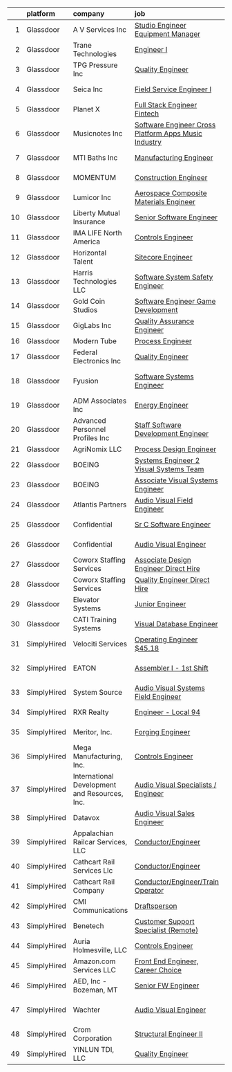 

|    | platform    | company                                       | job                                                                                                                                                                                                                                                                                                                                                                                                                                                                                                                                                                                                                                                                                                                                                                                                                                                                                                                                                                                                                                                                                                                                                                                                                                                                                                                                                                                                                                                              | update_time   | location                    |
|---:|:------------|:----------------------------------------------|:-----------------------------------------------------------------------------------------------------------------------------------------------------------------------------------------------------------------------------------------------------------------------------------------------------------------------------------------------------------------------------------------------------------------------------------------------------------------------------------------------------------------------------------------------------------------------------------------------------------------------------------------------------------------------------------------------------------------------------------------------------------------------------------------------------------------------------------------------------------------------------------------------------------------------------------------------------------------------------------------------------------------------------------------------------------------------------------------------------------------------------------------------------------------------------------------------------------------------------------------------------------------------------------------------------------------------------------------------------------------------------------------------------------------------------------------------------------------|:--------------|:----------------------------|
|  1 | Glassdoor   | A V Services Inc                              | [Studio Engineer Equipment Manager](https://www.glassdoor.com/partner/jobListing.htm?pos=112&ao=1110586&s=58&guid=00000182ba0a4cbf8cf2625ed114127e&src=GD_JOB_AD&t=SR&vt=w&ea=1&cs=1_9ad39df9&cb=1660978613911&jobListingId=1008064911930&cpc=2150CD7E66658E49&jrtk=3-0-1gat0kj7fk63n801-1gat0kj82ghrk800-fbe5a54e487c8eac--6NYlbfkN0D_KRozbKJx95I3LRYgbj09bqBDFeyQG4s8tCOB31p2DIxbIMiDrwfnv9ObUuzP3h0j_SP3zjDmZwHMaF8pPvxxdWncOVnGyE2dmFubkm9ZccFIOZDNkerGQbq6W2Wr6VyjRvKCpXhozGtzUiz1mCOzlmWz29PH5gN32alYUBZFeSVyXYDHLxvWx7kLPo7U3yVH9NsvaFLXvtCNN2O3jvyW01HnBxscDbtrxe-HR8B6HqF61VBIr1tNyBXDP_TVo02EkwrhSOe0-A4vKGKxkE87d45KpvylKwIxxyYwCjHZd7BowRhVgq100v3gfOZVB8vQ7u9Ch8wDjSgmnGAqf2exz1cau87y3HRcb_tQANsMSwxz56VlqVHzYb0ZWSAf4-JMaOM_k6AIlApIfF4JMTUYRVLg6LyMSpghnk0BO05VWKbU6w7bluiad2fxHxjFKX0y3qfiTMHeIqay6wGGWMxKSICZcrYdkGz510wD-vuvYStmPxRbk1qBUUmQ81sVdavvod29Ykd_6xopYFBzaU0s)                                                                                                                                                                                                                                                                                                                                                                                                                                                                                                                                                                     | 9d            | New York, NY                |
|  2 | Glassdoor   | Trane Technologies                            | [Engineer I](https://www.glassdoor.com/partner/jobListing.htm?pos=126&ao=1110586&s=58&guid=00000182ba0a4cbf8cf2625ed114127e&src=GD_JOB_AD&t=SR&vt=w&cs=1_b52e14cf&cb=1660978613913&jobListingId=1008062568887&cpc=E04C949A9101C6A2&jrtk=3-0-1gat0kj7fk63n801-1gat0kj82ghrk800-739d875221eff069--6NYlbfkN0Da44vtOp6gikr8DZH0EXuV_TqGL9GOBsYLC_HWBST2HHQE6ZuzaTGDEXu8_Ke6egdJliGdhcJLLzkgNgd-qmG6hzmbYvJuD4-5I49P5x1etimFhcByADApTU08DR9OPzK6-bl-44vytNy93UwZY1FrTCBqJrMLVE_Kuw9tOcx3RzIhfayU31tkWov6pDW_LHZgxXwdLyhfwh2YXVnKJ2jPlzUg2Cb_n6g5eoDSk624ITwFn95Gi31xVAV8F1ed3QYBtIS0u3Xc5AtmKpgJTRXLZ9nLkiUGJXQOUIMJonIGE-XQWgoE7sVC5l8nWU83Zw7G6kF_CYU6F2HOf6zd_fCHlO0nIe9wFK5Jf5LlGRd1QdcfewiFjiVkuwJRQT7KoV6BNA4bYcJx9kXvrU5VnafnoyFLDHY-QE1n3Tr4JvCHgI0GJ71-UPqDZA4GnGKe0HoekEsPHV3U6OyGIGhOMWGl5wA_L7wKuFPsKxGnJAA4O0z15--ZK9lXcW6ac6X13NVoiODV1FBOofa_kgBP1iFUOkWW-b0swv8MmQD78jXMqYLKOqTDtvzs_yL1rgSKSppszVCoTInbS5Lvtq-XEBy2xh3PoTx6pEiXZxsFQoPZcZkRGWfVJpSeNQMevQ_JiuSdk75wrhBPqD4mZy2my8ZvPxvFjizHrvlU6qcl6WRyqopZVqu4RuUxSGtA2o6bcNlhdq4PVuR-Iutg84XuCTGuBqzhcZ1dTQyX6NHNXlyN9WEt5BmrO2oskdMxJShO2FFRMx1xT3thOs_jfwrDPvuxSgbEBxImbhFD0cT2P0UyutzBrLO1cFNOFcbcIO22hxz06MhTkTuYA89wtsYUhP7Aq9lbCgFIc3WfmiWQFPyXqZogt3y8Zsb4q7lD58_PDqoROWfT0akqK2xLChGBxJI8x2pWTjnWjS4XVl70fTBgbFUA1aTpf82sLWnozKp8WoSs0sJGEtQYTzKvJktBG9PITfvsVTwZiIWWrYsLviLSKT8gpiInqF4LTiIGcCPIUjPegeLx1imPzo6ncU7gqkM0BgvlFVYNy2IfoxVmcIV5DI2r9iigagKi20o_T3nn3s3ohhQ93otyKDdjGOhvzFr8) | 10d           | Lexington, KY               |
|  3 | Glassdoor   | TPG Pressure Inc                              | [Quality Engineer](https://www.glassdoor.com/partner/jobListing.htm?pos=130&ao=1110586&s=58&guid=00000182ba0a4cbf8cf2625ed114127e&src=GD_JOB_AD&t=SR&vt=w&cs=1_a874da86&cb=1660978613913&jobListingId=1008072507858&cpc=D7FE8E303655E3F3&jrtk=3-0-1gat0kj7fk63n801-1gat0kj82ghrk800-8e08c27c2d058896--6NYlbfkN0AMxWXwlieGItZRIW2zbFeBbnVidas7pE2DpHsABYp7msUid8vxVN_A8QeLJt2YMoJ4IzowsG5RUnc4JBiYk_EzyWibBYa6-PE6mKgL_lqx7JWVRvscMmV8yR8F9UPHeKg0q_VCc3XcvLCTBlDngnhT2Hbkx40n85P0wS0TPHIujiHAUkkjCa89FMhXMqsvntNVj9oEjcm_th-KETIQ-iZR4NSzJBxv6etHGiko_1TKLCsIu8wRf6VlLFnpo8xm4sW7KiYL--0N3sLpRzFWHml5ju2-FeOhUp1TT0JAGx26WuT0B0M6Xu5_nDw_c-gdRYeb01KVkd7A3jWHieU6__LL8gGEd-yjIZevmPYMhl-ZRIuR2bAy9dIbguIxuzbXmAQP25XBBVTG4eg4VqEN5ovu6IElBcWSDTyCNpnok1guiUSP0hTKed3fNvf2RAH-vVNmmwjBJC84wNE98Azvhnz4pVSR6LAPhPclKjq-85gHl4jW9f3Oe-PpNNEojM7faN_tUyG05gPyxQ%3D%3D)                                                                                                                                                                                                                                                                                                                                                                                                                                                                                                                                                                                               | 4d            | Sale Creek, TN              |
|  4 | Glassdoor   | Seica  Inc                                    | [Field Service Engineer I](https://www.glassdoor.com/partner/jobListing.htm?pos=128&ao=1110586&s=58&guid=00000182ba0a4cbf8cf2625ed114127e&src=GD_JOB_AD&t=SR&vt=w&ea=1&cs=1_7280153f&cb=1660978613913&jobListingId=1008069841249&cpc=C17E88BEEFAF6676&jrtk=3-0-1gat0kj7fk63n801-1gat0kj82ghrk800-7eba88109b5e2727--6NYlbfkN0AZYkHFXKbov5QQljH7yM-WHuk5ZeAFk0XGIUsn6Aah7cFPFlPyiwdqRit7kB0SDcQ80mcpKNqdxfk-3rB0a1uEXR1AifShQFxHTN0XFlDxp8G2y6Nd9Poy3I4UPkiDanW0OEmJ9uerGUIPNb9xmCbMBVQXx6sCxcTAnhNKtPuroGK436HOqI2skZXzLJ99XsabQgCWH2n1J2RDIf_YE3OuWxP7F6z_-2g7VNIL4dbK3LGx9dfCxejE0IvBIWVe5692kX32t9jAQ85wvOh1zOB-WU2lJo4oPzGsb-Z37RBvgnxWg8KqAu-bq7d9Ff6fiE_h5JBRk0dMQhlsQcVi-oHg_kfHcL5oTUCASp_sR-_xyis-qGb_lgsA403EfoZly05Myz0-vSJSsfrpvpfsVlI8gR-y5aD-5re_HCmua-AOk4Cya4Anl-XO_lq9cB1qafxaB-way361m-inQqL6lhRnfzy4nKUBRe9MCVU3LRMyyaQVsw4VSom6VU3_0YeulJPh0iOlg7WwRA%3D%3D)                                                                                                                                                                                                                                                                                                                                                                                                                                                                                                                                                                                  | 6d            | Haverhill, MA               |
|  5 | Glassdoor   | Planet X                                      | [Full Stack Engineer   Fintech](https://www.glassdoor.com/partner/jobListing.htm?pos=116&ao=1110586&s=58&guid=00000182ba0a4cbf8cf2625ed114127e&src=GD_JOB_AD&t=SR&vt=w&ea=1&cs=1_a81456f7&cb=1660978613912&jobListingId=1008076531393&cpc=34670CD602BE5E55&jrtk=3-0-1gat0kj7fk63n801-1gat0kj82ghrk800-75bd30d4d61202e2--6NYlbfkN0APToHrk7ILONyRglvlT3LJMO76dZGJsKlG8WQjsY8Cq4y0vpoc5mYwSQNM5pPyq1JNOk4OeYqMOEeIPi_L6P496JP0vimkIhx8j85YSkzvthRYKgBnZDMQTghLPm3Y-FjQ8F9oUVjjavGYI4yQaDW3PZkGWzbCkREwUC2kwKRimEn1yN59VykFp6SdphsCBjcURFcj9I8x5I91OEvCWoS9X7fnx-tPoKTnzHE2JE6_6yOZ4Sf-QDtIWrCjtWQqdncEA4b885U4DsEuhj8xCQtRmACBiSuJBWQU7HHrciqEAAAPn3rIt_HaUVTywGmap3_JY9ZyYlNlf6D0yOmC8NiIGFMOoADX3B3Rf3FENpyvQJIWy-cLQ9uBK8QBATO44qWHabUZn8T-O83MSb6KNhFC_UB2ZdzwHfJDJAw4ezhxcTQ8eEKdxivv9HELNuTyZ3yIdJs9XJADmiHGlEvLYgrm_FCPvhZeNdPz26ZvQ9SEKME2mwNSqk8RvwOvYf2XZ5xcxwq7TnJWFw%3D%3D)                                                                                                                                                                                                                                                                                                                                                                                                                                                                                                                                                                             | 2d            | Remote                      |
|  6 | Glassdoor   | Musicnotes  Inc                               | [Software Engineer   Cross Platform Apps   Music Industry](https://www.glassdoor.com/partner/jobListing.htm?pos=117&ao=1110586&s=58&guid=00000182ba0a4cbf8cf2625ed114127e&src=GD_JOB_AD&t=SR&vt=w&ea=1&cs=1_3dd612da&cb=1660978613912&jobListingId=1008067368242&cpc=A1E2D04CAB10975F&jrtk=3-0-1gat0kj7fk63n801-1gat0kj82ghrk800-e171e5a85bb6462c--6NYlbfkN0AzOvrGu_UugWgn3GqKRF9Dlu_Ew02IZ-2nOt7BxrJX_T9UyePuI4_eSA9dYE24Ro-DFYisjcrrJvnhkC_jcplk_fuPq1eQhYKVGE5Yr45F8QB9Fb0xbh6VTVKyPOCp_L9i2wi79_pybUfwGBDH2ZiKUA5hML8qZIM2-j4Va3zVneCVXGMXCBsvE2VvOh0Jj7B-vEvGcBHxV7eaPpjflLwxYCdVcd9A4FWdtux8uiIW1KKiFOebQdmmzvErReEu62AaX6HFQuG29j8JfqQfg2v2C1uXp_vZJ07JKzG82cLdiB5X9tZ1EQn8xxvR463PTpNTn6UW6tRG83Cs209nL0aFgCD-i0WXKTN8Iq2qgxJaWFdraac7MgQxpGL1s3ix334D6r5h7vwhGhqEKaTg4Mzy9dD1bUBywFE7eTilZbozB0XtbXtVMjX8d_OzNl6-tCNkZIv-_i7Q-0Mhf2Wg_Ecu15x8flMFuylcosaruVamSsQiBki812kf5X04F_Zj8b6_VE6O3Ac_kfdP9TFQZ5gI5vMYrt2JczZjHgkFCjaEYA%3D%3D)                                                                                                                                                                                                                                                                                                                                                                                                                                                                                                                  | 8d            | Remote                      |
|  7 | Glassdoor   | MTI Baths  Inc                                | [Manufacturing Engineer](https://www.glassdoor.com/partner/jobListing.htm?pos=111&ao=1110586&s=58&guid=00000182ba0a4cbf8cf2625ed114127e&src=GD_JOB_AD&t=SR&vt=w&ea=1&cs=1_3733b35a&cb=1660978613911&jobListingId=1008081686290&cpc=BC9CB04B69E72EC2&jrtk=3-0-1gat0kj7fk63n801-1gat0kj82ghrk800-aff31c98cc775964--6NYlbfkN0CdcVd3SDA1nO7RkKTAACmPV4xEt72Vls8LI2dqcgyOeBPmb89Z8aZJO9H4296rYMMMZ2gbv8mBhQCm7RcpK5KZKeeA-jHiwIWYTVPA-itXgsExLCQYadqCitQ-dJQif_QtlDLQ7291EzgdFbBjTmo8TrKWIWQpS_TA89eaeqhjdJWw5pLYZS4AtDTxLI-DMas0JrUUhMg4ojE5JN_scN4gur-kQzfIPmJe55sjb3xbK8buaxbpds4jutrTovQ35JpEgujGx7sLC3w3QuFhuxy3-pfcy3QPVWsZZ8bYIJXsTWfH6iX50xECCaHMSIsFzt0t2dQxVJH8IX4Ljw44GeqE0HqbBN3Bmjkta729E-opcIhkKbLEcjwSr-pnMC471WQ5Eue2B7DOGf28qa4Rtj0G6H1VB5xZzg7UkKGmOGdxrE1top4WBdy8lVnGIiZwFXXNLyc9TnbbEkfOgCL-Zvd7VFzJBsFSprjTGLJ7DBsBa7NsKnYPn4BsSLz80pctNlbbRhSMkUTxsQ%3D%3D)                                                                                                                                                                                                                                                                                                                                                                                                                                                                                                                                                                                    | 24h           | Sugar Hill, GA              |
|  8 | Glassdoor   | MOMENTUM                                      | [Construction Engineer](https://www.glassdoor.com/partner/jobListing.htm?pos=114&ao=1110586&s=58&guid=00000182ba0a4cbf8cf2625ed114127e&src=GD_JOB_AD&t=SR&vt=w&ea=1&cs=1_21081da9&cb=1660978613911&jobListingId=1008078631672&cpc=A202EC670F9D0667&jrtk=3-0-1gat0kj7fk63n801-1gat0kj82ghrk800-f1c56f528bdabd0b--6NYlbfkN0DVIEKau35PQm6nrZJmniJ1vz583izpjuhL2QSMqP29nKnNABTHHtFuBf0aLekln9P2giXa14a9Azz_MtPDLiWOYBakdVhlzvaTY6_NBj35zaKR9cnS55Im2kTbuGPfRDNE-IqL9OviXzYbgaZIwRH8QbES92NJMZndyzDF4nbEiYMgyvLE6D1bpkzAsm13Pw75ZH8rKmAYM64QHkR5LIpRNHSO4J7JrSQSwNJduTH1hajK-NS7tdoACY2V4uMfvJsceymf1YqVlZmhyAG9v1Alxt_iFwxjjNb8x-lwwzqLhW6EoJ-IELXR-SpDhjPDFWQyd5_7nhU0GWt09fAPuHsAr40NL3gxq6p5fjG9uGsIFcIFLWhKkpzt_ZCvRwjpWC9RX7AvOqy8uXXisUWg-PUBjxYrWqc_OWTFCGqx1Kk1XDIHchmfQX4MqjHxGnJ1GLDaPBy_CyWBBqk9TIFAf8iei4gzEZysU07Tt9FCH5U63OP-9st7bD1-7pOddq8eqCvYHd2yhKR2JQ%3D%3D)                                                                                                                                                                                                                                                                                                                                                                                                                                                                                                                                                                                     | 1d            | Panama City, FL             |
|  9 | Glassdoor   | Lumicor Inc                                   | [Aerospace Composite Materials Engineer](https://www.glassdoor.com/partner/jobListing.htm?pos=119&ao=1110586&s=58&guid=00000182ba0a4cbf8cf2625ed114127e&src=GD_JOB_AD&t=SR&vt=w&ea=1&cs=1_bc9b5a9b&cb=1660978613912&jobListingId=1008079091871&cpc=F44B5BD681589083&jrtk=3-0-1gat0kj7fk63n801-1gat0kj82ghrk800-bbb5a075f27ab887--6NYlbfkN0AtlW_omU2Xx3W-19HQ_drmTKCWebiHnmA5lS5PDL5G8Sf-C-2-8DpB735rYNVGMVhKQN5TjJPSdyWoo2YRm4k0oQP4GfRbMi0RZqQtma3nkIrhE_dENY15AU5DPtR5A6HFggHTwn7elXnAGqAVs-AQLMF0b3XToeJH4HwWUneknvxmBGNavSTvLI_Mr2l-ZL_Isr2xrzKvPQh9U48VjIEFXlRFOibjgqixdIWpPJxNXbbYrle3DxG4xWM9YiQGMmHWbmgxPfcYg__2iZHOCOBSFcHn8kfSci8txkP9B36gugSqOi119qJfpilSUQ5ywpEZXjZ3YPOtVENhy5p11f57GSfiYizIrFF8i5OzOvO1hYojeZbe2aJpPKVFMfsrknFfjmmvYE_sj-yya0suvMRH7QCmIGCjB85gmRBQ0VnRG_4IdvSe_FhAM4QUdYRXfBBaUpL1s68N5n-hW6p3dTlGufvm30k8oXJbeXtDbakHG1UMojf2vksAtfDtz3eHrKyCfR0SbsLgeQ%3D%3D)                                                                                                                                                                                                                                                                                                                                                                                                                                                                                                                                                                    | 1d            | Renton, WA                  |
| 10 | Glassdoor   | Liberty Mutual Insurance                      | [Senior Software Engineer](https://www.glassdoor.com/partner/jobListing.htm?pos=129&ao=1110586&s=58&guid=00000182ba0a4cbf8cf2625ed114127e&src=GD_JOB_AD&t=SR&vt=w&cs=1_8da66502&cb=1660978613913&jobListingId=1008079254930&cpc=545C0D17DAD7ABB7&jrtk=3-0-1gat0kj7fk63n801-1gat0kj82ghrk800-5a4a6b49de5e6f4e--6NYlbfkN0D19kSVUiNzG2UWy1lRGehFMusHrHGUl8ru40ax50wmt-THYVDVXiQ1RxehNPznEJEgDFJ_Po_ojaOh5AzBKAlm5wmjppxF2zuKu9uFXAEV2DDzRo1HYRbmorFyC5_ehqeIi7V5B2_PG9-cTLjusLaIiNW6BXU1THVwBUhCFOXIyFf-k87ic42GjRwMAC8d34uRd1PJTfbgPRXZkwPU7dUKNGkahu3bOHuhUuZ8SQFheg-qKI-CKgtPaI3tiWWohSXH1CJdvWJnrAekj0L7iRNq9AiN6pe0L8QN4WVNrrlIVO26I2UR5VwO2xS8V-Kx75wlhaBARMRxRayPOkQpUjECfZOHjLsuuSofGe3lBtuKSpx892b9vcHb4Iu0laQR4ZOxAHie0IHK-NGbXDZb9n2uQVqsj74SrKT1kJjyB3XzO_0N8NC4qYjNUa27wyRbwYbsp7otLIPPWv6kjcYJ_nLX6Cr8LxYXMEfE-Z56dXAvH96VFIa5j5w7a6-9N3PNRuW_cU9b6XlQ74vvUIuT3i9I9trPrY5tVfKKvV5HjhDkli2IODIuF3PPi1oDMLxzDpwkeXuwDdK7DMIujQAnHyr1XrHSEifsJhNbPNwZH9e_zwg5yG4uwp0D-WIqtVI5A3M%3D)                                                                                                                                                                                                                                                                                                                                                                                                                                                                     | 1d            | Remote                      |
| 11 | Glassdoor   | IMA LIFE North America                        | [Controls Engineer](https://www.glassdoor.com/partner/jobListing.htm?pos=102&ao=1110586&s=58&guid=00000182ba0a4cbf8cf2625ed114127e&src=GD_JOB_AD&t=SR&vt=w&ea=1&cs=1_a9348f1c&cb=1660978613909&jobListingId=1008072169469&cpc=ACEBBD0019D49936&jrtk=3-0-1gat0kj7fk63n801-1gat0kj82ghrk800-be8b647a90e3f69c--6NYlbfkN0B5_FNajyejBmdbNBXqM0MYtq5VyQDM8oBkntYDOlg1N6XDvA-wCMPOCnbtij_XLGtcAcYVd6iY0agXWKo2NfgjkZivzkeQVTXIBUl6soGkL-TavZ1sUfk4g0S78tG72XdbEbuM0KBySuD5JJEVdpjY_ibX-rua4YzNpn7TIcRXLcIB1lOOIaJV052vezpVaQHyiEXZDrkMGAGLUmXf7ksnWcObYBeFI8B7BGQ4b146_t-5oE8zDPbeQZFYK0Ku9Roe2_uJRQ_seSC2OxIq8GMIveayhS9_1myts-xFkvpUW8N649eH6DysMG4qKn4ep3nLxE5apD8CuqCTs_fW0kw40ayMLXeT9j2rekVKgNDKHWFo7GTIs7zM4U8UzVwKErcQBW8YOsFtCDjmqKvvJceKgyGqymS4pGFO6wEl_tBiQdt80P79JIMNXj4IJgPnxDTODO1MqqDYwmQVDlNONVSbcfI7JpZhieNuhzegjHo09BySy7sqv9s3yn8YUL8DBn4%3D)                                                                                                                                                                                                                                                                                                                                                                                                                                                                                                                                                                                                       | 4d            | Winterville, NC             |
| 12 | Glassdoor   | Horizontal Talent                             | [Sitecore Engineer](https://www.glassdoor.com/partner/jobListing.htm?pos=124&ao=1110586&s=58&guid=00000182ba0a4cbf8cf2625ed114127e&src=GD_JOB_AD&t=SR&vt=w&cs=1_8676226f&cb=1660978613912&jobListingId=1008078126906&cpc=22ABB673398E21F3&jrtk=3-0-1gat0kj7fk63n801-1gat0kj82ghrk800-4c592e145042d0ce--6NYlbfkN0DVLD0NwOQENOe9ZSCJLsOt28qZmO4545ePKxrhyheH8gyb1p1B1th6f4cfu0dWCewQGThnTrvsCamwneCw7hxQT0UIIuhqP1Ekobfzu84LIZUVeUMhf0fZ5Th6RrZWndd2A9OKbOm-d3skP_mWM-PJW0FCuwoOjk5sg3DX0SCmdzFPBZm9A6urflxlHsJUjqnyeRqB29yq5KPhmj94-Wz5os42drXjp167xRUYTYfuWcNajy_zLx4SUawg-u7Y4ujfD5TCVdebgCBGc9SpoWwCKhHVXVv-wG9oS8kPS38Z9KrChXzwnCqmTQSoI23QPgQ20uNbqQ4vyGufwbX_6XxxgMAoa4U6AFM_tfiu3Yx6hRdl8emV6nvgmyW4SHh9sQR66YDKjSiRWNuIqHXDUPuaUOFjwnA3aEM9R4HaiA7c5WhgkGz5U7pKkeiaQBZjv1DR_o5WjybDLPl691t18IK_4fTJ9Yf6e_3aY1paGTQz7OdGcqyp36LCByll6XfajqCETU8yJJ3oGWNr-9j8P81oL2WGlkp1peUY7k0Uv7zvr5Z1rwp955h_cijSzmjpDe1Dacv3yOZVzrH1B6KA11ns71FNRX4yy1mIZKIJZyZWGceimuggVqunNkHvTYh1Y--xT12_N_UtQg9x776fn-IxC_bQf34hrAIzzV0lq-Z6M2phBKOQki1oBxKKnf2kn_T1d2AMliFpqX5I2vR6nSutDas-X7JPBFOQ8ver6UKGM8za4HMXqw1vGGoTr0EElkLtY3gG1LxuaKtRuqF6hu1cDkwNt13WDHa9AzPipEMZj727sfqdTdKo9GLAvL61_HNHajN2eictLQtAxLv38Q070EsoRPwgmXX1ASWdTT2m1z6m_hGbX4_zzAO38w0OaZplePYB7VFGPTXYHJdgpuVDfgYAMIs95Y-77Bbsh-m2ZeGHZzjJ2IV4pAGIG66qVY4CCfzk_kGCJQ%3D%3D)                                                                                                                              | 1d            | Dallas, TX                  |
| 13 | Glassdoor   | Harris Technologies LLC                       | [Software System Safety Engineer](https://www.glassdoor.com/partner/jobListing.htm?pos=107&ao=1110586&s=58&guid=00000182ba0a4cbf8cf2625ed114127e&src=GD_JOB_AD&t=SR&vt=w&ea=1&cs=1_cf72a62d&cb=1660978613910&jobListingId=1008070231375&cpc=F89DB714968E32AB&jrtk=3-0-1gat0kj7fk63n801-1gat0kj82ghrk800-6dc0b85a196b482d--6NYlbfkN0DZZww-p_mr8GWlqIRBY21Wjl_Fk3kglyx5_HcxykVqwSsECBUlGZCPvSPju1UXwYZMvBF99ZvAf28LqboItnWOSNaGhvw4-W7JjLOOejVbG1TZTln3pAticjQMzzYL0zeRwVK3Am1VI4-05s5WKw8Q1S9E2YI9sgjUbGhJds14NKSczCu1FUaQEpd7voaZP_HcnUB8uPX8Kb4Xm570lvzBQq-X6lz5gSXFSOlw83Z18I59x28tWixMpo4rlQL9VOiqIbpETHbcxwixY3nxuXbqUZd8ojye6sOkxEJg0h5GFVJp3cYhp69_dfVlg2nBjK5kxnk0BXvcD61qYXYhtDJdbmvblWhfaCMYnOMSWAq2ohVvWNdlHGJjr-wy5VL1KTZwFQuNqv8Lr5l6QG7zrP6RLw40Huye5fN47E5Y1kQxcsLt3uYL4uDjNILF73xG3w3JblVBXEYXf3ZJHu27XAEfXRpzNLrue3jRYnmS6FTpGzlOFnVejwrMbJVRBpq1arqJQJnjiyK1i4nBKC9MwWJy)                                                                                                                                                                                                                                                                                                                                                                                                                                                                                                                                                                       | 5d            | Remote                      |
| 14 | Glassdoor   | Gold Coin Studios                             | [Software Engineer   Game Development](https://www.glassdoor.com/partner/jobListing.htm?pos=110&ao=1110586&s=58&guid=00000182ba0a4cbf8cf2625ed114127e&src=GD_JOB_AD&t=SR&vt=w&ea=1&cs=1_1ef9537c&cb=1660978613911&jobListingId=1008081794820&cpc=33AFB7EF5A21FBC5&jrtk=3-0-1gat0kj7fk63n801-1gat0kj82ghrk800-c3add2d81f778701--6NYlbfkN0ACu_hgM4mYOpGjE6TXudS1eLEYdlotK5aSiNrSIRlNjkkh_z-L-is4YmSHzw4gYB8qtBQ4LLi2AOepvIr4wHWBTD5mVJAkMV9CtW-lItY6sc7I1gJ9f-McM4d0c8vWNmv97wWUB8oe2deFet6sp7njb9aLIbz2P0SRRyWea22VaU5J2NoHccQSvwbKhbs0ok-qGoQWpopw6fGdWsjG5Nern3jaRjFxg7NVE_MFo-EvTwZJQhstOXpaeCWZezAJ21sHBaBZOEtoxR3ifEczJnAb-9r6P_B5lflqg1yXsOTwqIjdr839Ul2qnEWphbXyOF-sc7gzRNWLnYnc5S7Gd-jEYu8PT8MxGdMeBO_EX-ery6mXTtMRyvBPWtubgEZwvTKM83PBW0K_9as9M3L76OQAwsv28qhT4ohXUDo0l95GHU6ej9l1Y0XEgcbwHAuTGDMLS32ufUa5ccPghTqmm_8XZcycu5nc6EHdvwTpbdI3ZQVbTK2piulHx9r295cASXxg9Lsu6PfOFw%3D%3D)                                                                                                                                                                                                                                                                                                                                                                                                                                                                                                                                                                      | 24h           | Reno, NV                    |
| 15 | Glassdoor   | GigLabs Inc                                   | [Quality Assurance Engineer](https://www.glassdoor.com/partner/jobListing.htm?pos=115&ao=1110586&s=58&guid=00000182ba0a4cbf8cf2625ed114127e&src=GD_JOB_AD&t=SR&vt=w&ea=1&cs=1_4c632f18&cb=1660978613911&jobListingId=1008081479506&cpc=56632219D727AB75&jrtk=3-0-1gat0kj7fk63n801-1gat0kj82ghrk800-20af898f68daea14--6NYlbfkN0DLxniXb9xd09bch3T7EymxCrgj1jiT2kSu__xrmi42oF2YgoI96r1r5jqckRCsu-BrYqL_Ex_fjMXpQTCJJop6BjX8HCoru0q_gyKn-XC-SYgDVCOvsMK8xwBBswtMI6W8uo0TWiK9xBYIfKfhWcdxbay7nSFess4qvNgx1rs1ZnvHLH_OKfJYtjDRs0tD8wpVbADSqzTgrORbDD2PBDOd36QzJVXXMTmgqdyy5YHpNMYrgM0AMeI2WIg7SFC-yu8grrYozgUz3MoBZ6_HhZZlM7LQsTgFBqLqch3N9njEXFVAILyQJ9Q7My5chOzZcG_X_UIuXD4k_8snkrVZ6fprJcTH0RGTWKe9dMu2tp_94Ql5vzSkSH3p15MFfSh2Lum_mtvmIGZB6_SDWVSwdYh1C-yVPkBg5Ul3G3zDuIoJ1yOI4oiqeZW7rT1FAM8wv_52hJzt3G3gs7LlW-Az_YPuyRwjw20fTwHPDEqUXarTNZQ8RAc2aXccC0t5F-aPJJDDnkvnhJXQ7Q%3D%3D)                                                                                                                                                                                                                                                                                                                                                                                                                                                                                                                                                                                | 24h           | Remote                      |
| 16 | Glassdoor   | Modern Tube                                   | [Process Engineer](https://www.glassdoor.com/partner/jobListing.htm?pos=118&ao=1110586&s=58&guid=00000182ba0a4cbf8cf2625ed114127e&src=GD_JOB_AD&t=SR&vt=w&ea=1&cs=1_493d6aee&cb=1660978613912&jobListingId=1008073533842&cpc=18B9B60E52E5A655&jrtk=3-0-1gat0kj7fk63n801-1gat0kj82ghrk800-1f0944028d517989--6NYlbfkN0BsJhGoiBqp8OVUOYa7VsjMC3l7DUg6fpImf7PoZRCl11wOR8QJVLwplDY_MorZAUNsNIbAcErPZiGfk0qIc15S4jB4Sd7cdr0PKzU12jQSiCwf7FHXgEgk5XbVQceVzxVREDXbNJmDq53mki4k7P6_hrFNGA0IaDU3YN2HE56WSnnazoeJg5hmExWUfAHWWp-710wDwTz2MmYeYOrKX28R9b3QKed8MUdbHxz33sDqVhqUbFyrbGH2eRnujwlnT_fd6xMLpztLow1_gLRdvY-tQIWZPYTbEqnBecEV6B71E4JwXiroVjjy4NK0VAgrXfaxGesEREqdKO9Dm3y13YgtZBLW56kjrAvXkX1pMqz9lOGBPwo5jRvUL-5RDakyij0Ke3xY-j7sTg_j0dzSS1YLbh4T7gZ7u697UjnjhskyobLy2M2jwwCOYLqcq8h7FTvPHzfrlJKs2ogiRXxbOLiVple-Vp7jNofdCZQ7B7ofSk8f4OavtPcHSaz33GJRHlQ%3D)                                                                                                                                                                                                                                                                                                                                                                                                                                                                                                                                                                                                        | 3d            | Michigan                    |
| 17 | Glassdoor   | Federal Electronics Inc                       | [Quality Engineer](https://www.glassdoor.com/partner/jobListing.htm?pos=103&ao=1110586&s=58&guid=00000182ba0a4cbf8cf2625ed114127e&src=GD_JOB_AD&t=SR&vt=w&ea=1&cs=1_6260b039&cb=1660978613910&jobListingId=1008072019310&cpc=26B6D2E0AF95213E&jrtk=3-0-1gat0kj7fk63n801-1gat0kj82ghrk800-99189bd1fc326a27--6NYlbfkN0Bv3BuL00Aja02zm0NlI7plnb7xiM5-KTG_Rv5MJh2SO4sJOff6u-G1iBRgjuTWpvTIf-nYzudRdG9s5oz6Y4uZGfn8RYQT-xnzMQ4WSzRt_PoqMzPu480FFubOALvAMNVhqlrc7BB1ZkAzVl0d0ZtfNBimw5yV6VxAhVCUu90sJsuITQnM55iLlrdQTGYxg9u2Wa6En5MDBL-teogb8IUJW2_fcZ3vuy3uRj_DcqIXb--78XtOzhHWXdM0uGwdD_Q1LbqAZb9Uu6s5WntW_0OabG7pkjbzEagf4y64_xJSRxdQ8XTOzz7y3raUPmfOk7a5I11rxs_gKKbJAZlcjRBs4jqMcMuQeC6XBcWryx-ayni1QHRboIuxMyT6ZphCUdlLb4fPtsxrp4wWvfRMaW1LwmlNG2vWgOn_PpNL-RXbk9J9jRj7oR3zKQ9O1gJv3VQ3Ao0P-VXtWjG-i7FD9FGYEQ-S8MrQiDZ9Gbg_XDg9of6IXoMCH4rtfynfReA05B4yUCz7whf_IEwZIELl2JbS)                                                                                                                                                                                                                                                                                                                                                                                                                                                                                                                                                                                      | 4d            | Cranston, RI                |
| 18 | Glassdoor   | Fyusion                                       | [Software Systems Engineer](https://www.glassdoor.com/partner/jobListing.htm?pos=109&ao=1110586&s=58&guid=00000182ba0a4cbf8cf2625ed114127e&src=GD_JOB_AD&t=SR&vt=w&ea=1&cs=1_60ffda17&cb=1660978613911&jobListingId=1008071915846&cpc=4A4F3732B778070B&jrtk=3-0-1gat0kj7fk63n801-1gat0kj82ghrk800-48f2af892763c95b--6NYlbfkN0Csp2FiL39GNDK73G_P0QPFfpF5BZ9v6YHigctqHQ2M13e0PZR75kkz_4IhkFSftQ4reePSzqe3GJ8jirgFVa9wK2RF4ChlL7u0wJIsoRwJMl0CvF2395U0DCPdSyhyedED1AHsGxi2SGR-xCbYqaqPjJf2H-AIY6Ackim0peh-ke9Ob_nuwX2Pbioe1YUDV6blAsMQ854plEjd9fxT4rOJ_x36PBlxnA-YcachNZZnuMpdlzG48PJWxJnzAtNx33_LZBi8nqw-LuzQTN9xI_XdXlilNa60Z1T4FGYZUQH9ddZGyw5qylFyeFc7flyJ4iVJ1BKYX4cSQqXPAWJFGbO2sYnO6wST5hucot5dQ20ZVydc6AR1ITNciVYzmGDnqH_REWA75O4n2Xr_SVPHhAdTzd6UZhf7j61NwLWizeNmU2h1ZahCnMDs9a2xRdx1ODGXdgCNGycvq_MnLbFyk1ztjXYI3aWFXeH5ntdS08bJXYhNH4FXECfjX33b6522vFO6wAZUY-wc-A%3D%3D)                                                                                                                                                                                                                                                                                                                                                                                                                                                                                                                                                                                 | 4d            | San Francisco, CA           |
| 19 | Glassdoor   | ADM Associates  Inc                           | [Energy Engineer](https://www.glassdoor.com/partner/jobListing.htm?pos=121&ao=1110586&s=58&guid=00000182ba0a4cbf8cf2625ed114127e&src=GD_JOB_AD&t=SR&vt=w&ea=1&cs=1_f64a182d&cb=1660978613912&jobListingId=1008076726855&cpc=2C031D2D3FF29DE7&jrtk=3-0-1gat0kj7fk63n801-1gat0kj82ghrk800-98463a2a11b54985--6NYlbfkN0CtwOkgDuej6vPfWODMxjOIyNEohQmdYMppGq8y8dOpBoTzitlsCnYxEGCJXco7boCoEgYqzcYt2uIxhvR4LvWm7t3IJPJcTJEN2UQylEZcHIRqlAIA8KDDQM5rCa9FxuQERmUd9My6W1wAehKQcPjsjn9VeU1iH302gwIS9WRVnvUSMx7giJ8kkYR7PWthc0V-B5bKEoX9H3rd69E2h9tZ1bsWyhWnKy0E6RycV5dOU3pbhUtnfP5TepDp8tXYvrLwuru0cGekLqz-d5kJ01UJQbBgqVeP80Sdq4zxMkEIKdVPfglIGIy66kiTA7AoMwfdE7UeHY6LgctIZ401L_10E2EeOFrZPmLjw-osqP1vi-qDztF6OqkUOdoAo-QphTsdKkSVHXbYf0-Gmwd6UcAcl5xj5KXOdauuYAhrdAVIC6EjLIBlPRjXU48nxrSih-7YD4w3d6Tm9reACtbfBLZCvla6AIRwjVqSxI-pi5I2ot75Ou-muylQrjf_Xb29KOo%3D)                                                                                                                                                                                                                                                                                                                                                                                                                                                                                                                                                                                                         | 2d            | Reno, NV                    |
| 20 | Glassdoor   | Advanced Personnel Profiles  Inc              | [Staff Software Development Engineer](https://www.glassdoor.com/partner/jobListing.htm?pos=127&ao=1110586&s=58&guid=00000182ba0a4cbf8cf2625ed114127e&src=GD_JOB_AD&t=SR&vt=w&ea=1&cs=1_633fbd82&cb=1660978613913&jobListingId=1008063020495&cpc=7F925F5888094D6A&jrtk=3-0-1gat0kj7fk63n801-1gat0kj82ghrk800-2ba728d4a3280b49--6NYlbfkN0BHL5YAEeQvzI1m-kv-TGPIUxGrcg-GfF1bIl9HwKyu-UAkKohvrIAA-iz46idFwWTlxfuB8tJcMtgth9M1y9uYinUfNFb2WqyyzEMaI17PLo2ojGqsdys_bHNkK3oiHqwmn3WQ7vvQzaGcbDFHw_zRSC22g8RdKfkmBlCvVkUXyKiBkqWUNg4wWaqeMyVQ0TTmD5T2MvUsN3EQTzaM34Z1zi90d8j2JzaEDnkE8otx0sJppm6j9JLILQovlx8CmCDp5_PVwCfqNX9oZBzfq_2flkNnX6GVLQZe_W6UBjcJqQ84DzPlVryvhajnSl-vqYZkQKP8JiMWlU1nBOhl_IuzB0rgRpjhab1TQbrPKs7jAX7Poiih8jukUAJjx0FMdM8KLPGlmOH_86p54Vvt8R6GVpJCzCxQosjDZLv7tvmssVVr_3w1ayeZCUq1uLXzUP4-BTk2gtUPrlcGMnz71Tec5hduDNfvANxJepTF0N4ut6V9rhkJolN0tOSvhjWPhYLK_nvwzu6iXFsjtPzz4FOarSRfYWrmHOQ%3D)                                                                                                                                                                                                                                                                                                                                                                                                                                                                                                                                                     | 10d           | Remote                      |
| 21 | Glassdoor   | AgriNomix LLC                                 | [Process Design Engineer](https://www.glassdoor.com/partner/jobListing.htm?pos=113&ao=1110586&s=58&guid=00000182ba0a4cbf8cf2625ed114127e&src=GD_JOB_AD&t=SR&vt=w&cs=1_709af326&cb=1660978613911&jobListingId=1008078808401&cpc=7FA2BCC6CA7CFB05&jrtk=3-0-1gat0kj7fk63n801-1gat0kj82ghrk800-61b765da1d0de3c2--6NYlbfkN0BbfS3q6rmzyQ7giGsy1ev7cLtp_7B-0FTWWy1vTTGPGcJI6RKdTJC3s9Lx4Ysm-aEqjB1HyHIZd1bzU4Io_hA_t7RIZkR5LveTetkC4s4TFREHRH7zrJQ5c5AOS53k4VdD8cO00m8kkTSrfv2KOG07JNkC8hQDojR6ciU-7RmCSvkF2ysM9QKTIQqz2-AAU_ukNNVzlTaCgYffB4o8qYxmTB3Xrmb_HnGXozUZ0tdiWHc_ZREtl6K3tlgm8dXc3DxxGIfs2P9H0sxNs86L6of8w4ZlfTR9u0Zj7xUcuLwmyEBCWcr987-Z9MYZC2JK9hAMTYqe0wtgnN7RLu070aSH0lhlaj_ZY1jI6_5IWLLM3jQnqcnZzhbV5FrwhzIyVFMtsBw1OCDZsPv-FXyQzc1_qnXIrZEajL6HxjNI04K8iLzZPpDNO0qw6hb5UaKaFcKAkTQA0D7_yjTRdCMOQFwe_ykfNf54nxMz6uoLj7UVRw3T4Ni3jwM6q0BXxXiu7qTKvYixRCS5j4Jc0iKVdARVBi_zjSUfAIpE7dlMUVgcQVMneDqFtGAjI66jzlab9H7LIENpWZ1Ig3ryE8lz4hj57P8FiMi9y1yCb8E3F8JEHulhS242i0lTuG_Qnwn3ElpWTd2v_fHsXNON4-zALora4pQSKlPTKdxp0k203LnMQVe23X1_mX3q)                                                                                                                                                                                                                                                                                                                                                                                                                    | 1d            | Remote                      |
| 22 | Glassdoor   | BOEING                                        | [Systems Engineer 2  Visual Systems Team](https://www.glassdoor.com/partner/jobListing.htm?pos=123&ao=1110586&s=58&guid=00000182ba0a4cbf8cf2625ed114127e&src=GD_JOB_AD&t=SR&vt=w&cs=1_659514db&cb=1660978613912&jobListingId=1008081287820&cpc=AA7790897323AD50&jrtk=3-0-1gat0kj7fk63n801-1gat0kj82ghrk800-181f233795e19e7c--6NYlbfkN0BddK4H-tsabPiX3BvkwhvbvP4OkLNzlRX6egXJy9Hb11ERhvpR4KXHN3-YJ1CHJCI8lDaUoK7oJJdOvsiIxuCNX1X7WQNsywyqd6LkuSr79Jb_t_InQyrwWgQ0D6vznQqR0H5CDSeNlGuMFhCnAWuwdkIsIkMogqbt2-FzkGiZbthcAm7gnIklMJU857z932j7yhWeXQa-lmWp2g-ETpzKk5coCzMjbloUKY9AKgADLcEA63tKodW-1GAHt18BTZLFBtbR_-aw3zREGyzdyyxYUZIy-Hm2k4B83svzcxXuf_Vbp9bU10HnQrL2f-OI6e63kC2mbtBHDeKzp2hyxYzV-Lr6u7FZVPSL78j7Cg08slmKHPITQrDhhgLLIoIGnT4lLHwvyUwlECmRSpifmmttneMH731r9v7-_UrO5Inq-0e4b2a1XiXPuoX5BBCVt50%3D)                                                                                                                                                                                                                                                                                                                                                                                                                                                                                                                                                                                                                                                      | 24h           | Hazelwood, MO               |
| 23 | Glassdoor   | BOEING                                        | [Associate Visual Systems Engineer](https://www.glassdoor.com/partner/jobListing.htm?pos=120&ao=1110586&s=58&guid=00000182ba0a4cbf8cf2625ed114127e&src=GD_JOB_AD&t=SR&vt=w&cs=1_58daf1af&cb=1660978613912&jobListingId=1008070805448&cpc=214153447B1391FC&jrtk=3-0-1gat0kj7fk63n801-1gat0kj82ghrk800-f8501946b4955a9d--6NYlbfkN0BddK4H-tsabPiX3BvkwhvbvP4OkLNzlRX6egXJy9Hb11ERhvpR4KXHN3-YJ1CHJCJr8Z9tx7Ze6U3WGdMnK_hcZ7hKNMSrrEK6BfXc7UhpMqG2CYL0RkJN3F1B7vZE_jluPs17POy8bYt6HOjTMt315paAZMQ0ZmWSrsnjZxpRMBh-IZrq_bFMA6i-59X1B4nD1itCIKbc9BkfOTiHkUbDH51PDMM27LH_9dFJJADUtAqnvkCc5YUSpP8i-XJafeZurOkFuz-AOxeehccCeeA8t61mP96U1rEqHLGsFPUYaG0dSDZIS0aQ3wRgRmQierNaqtxMdeYTkVjiCnbeKxy-aSiDgtnpYwffSse2lKZ1bFFsEiTnFxnSOsdYr6V4XO1As5Ew7KDapQVtW7lYbfOIPXNx5qEtx_Kf5sKT8nk17IkLi2wZz3PyEe5NorqP_ao%3D)                                                                                                                                                                                                                                                                                                                                                                                                                                                                                                                                                                                                                                                            | 5d            | Hazelwood, MO               |
| 24 | Glassdoor   | Atlantis Partners                             | [Audio Visual Field Engineer](https://www.glassdoor.com/partner/jobListing.htm?pos=122&ao=1110586&s=58&guid=00000182ba0a4cbf8cf2625ed114127e&src=GD_JOB_AD&t=SR&vt=w&ea=1&cs=1_74ab1345&cb=1660978613912&jobListingId=1008076133286&cpc=61B26E8FEFFA679F&jrtk=3-0-1gat0kj7fk63n801-1gat0kj82ghrk800-66bd1b950bc82aa1--6NYlbfkN0Bzkuy17zoNwKMVjyusHhR7JNYo3SmelKzW8jp1Pa4Tk1PVhh3t18es5mok8nTCgR9oqDq1_fqJgyI2-HscKrYQJz36WiHNWTmDTjOlR_3zZbbuP4x6xZHL6U5Le1fYnswWIl0NLTuT1D2fjJ_OvuMCvMTiHGsjPz4m_4J4AHsn9K0-hp4Pt_khlH8rH_s5DPwDHdRj0SpnOKtz_VIfDhmmWttHzmKlXVSpkri0Xu5-R0sFc7kInXIhbNOv2sjeloOKaKt1BR6tQWl8OhCSG6Xz2Mu90PeX8Zs7BcA5Ccvu6nVKYXgfq9hIu2EXAndg3haYhocH0JAJc7FgoJrwr26_SD8RXQ0X1nOn5hWWbVqc2i8dwJDSSHTkeRovqlndKlvRzhS9Yipm8hpeaXCyIhtPZlPi0GCovlIOgdX8DEi6OI6P-ED7aWQ_Uq2xpd6C5xD3cJmVi89f4Lfy45xErgCd9ecrWuvOUJ6GmFHvzIQAbogkahdyXeADKsCC2GMbsk9TrcMAgsol5A%3D%3D)                                                                                                                                                                                                                                                                                                                                                                                                                                                                                                                                                                               | 2d            | New York, NY                |
| 25 | Glassdoor   | Confidential                                  | [Sr  C   Software Engineer](https://www.glassdoor.com/partner/jobListing.htm?pos=104&ao=1110586&s=58&guid=00000182ba0a4cbf8cf2625ed114127e&src=GD_JOB_AD&t=SR&vt=w&ea=1&cs=1_76e61048&cb=1660978613910&jobListingId=1008076710271&cpc=847833815C42370D&jrtk=3-0-1gat0kj7fk63n801-1gat0kj82ghrk800-cea619296e579048--6NYlbfkN0BTT1lo8Jwdy_hu5PBsWOg-OgEs4ry3bvHurgSPaoaOHOWThJZbXv-8q1TdJdHDrsco-JDQisa4_pLNucpRblgVLRVEkrO9KqMOivuDugHqiqOfMaLbczxN1xPwi6BoYUPamEvLI1hqTG5tbxoU3J4E2L9r44gaFcLK8nE_ZEpQkRf-fL4kAEUnWJexl4cLj8jbPh6FOEnSv80AQk-fmv6NOIrFOzIBR_-cV9up6IV0iMCp6RORf4rJdNjPGNmKksHX_bUVobQGpXSA7mz-93HW6Sz3m3-ChVPVi2EmQW6yG31zN6J-PdJ40UEuA8EVHuEKWEtj8LeYRmgHdENctix5M9ACgU_dZ8JLNqMrEZwJaTBPoAymXsYDK36mQu0d9G468ugvEY6nsNY4DtvKIxnAJFo8ng1zjH00M7V4Lm7Zav8MVcdLR9jNZTbh0P4bmK6OccYM-RloxRoxbtuwmGfng01_FMTNrhIiCXmo8aWGdX6rgVqq84cwjDM2CrOsqCTtw92tG6mXmzsTcwhsu8AA)                                                                                                                                                                                                                                                                                                                                                                                                                                                                                                                                                                             | 2d            | Jacksonville, FL            |
| 26 | Glassdoor   | Confidential                                  | [Audio Visual Engineer](https://www.glassdoor.com/partner/jobListing.htm?pos=108&ao=1110586&s=58&guid=00000182ba0a4cbf8cf2625ed114127e&src=GD_JOB_AD&t=SR&vt=w&ea=1&cs=1_0d2f0508&cb=1660978613910&jobListingId=1008062904517&cpc=B5F6D74B4EF69A07&jrtk=3-0-1gat0kj7fk63n801-1gat0kj82ghrk800-567ee4c891d83892--6NYlbfkN0CTwpytB5Ic6mepsrR0uM7Ax_C_brT6KwyC_6t4WJjhhEjd3-JudE3j_3VW-g3VyGsf3u9J_-qKVqAJ1BUVF6eOGcmk6PFZBYLLP2H8rzXXkmr-S8E3Mh0mhvQpPcEgsVMADoucsk0XILv5_axv6OeP1iL8_7eFpOj_jcwlIaDfVFHP0-DPt5uZ6G2BhTlSdpbN-26Zjj9sUqsWSDILEjY553Aby8_e6yS5foIXbKUkeuH3PH_kOt7Wr5y6Jsm9ypwtLCoDNkMY90BmIk1pk8ZynJ36FEpNJ71PTVsnhwXKSyp36a_cKPzr8IexzLstpOw8GMcdp5o8VSulvjKQkXqV-iDxWhWr9iPyGI7cwPyTZQoYDFjdnj35HQMHt1Z8Pd38RxsrrUrwV-e7fGDGOmi0E_ZLPeDYwc0iSiyMBsJMlrq6hc-P0dll1xYHBF6XdywJAbenp-ixPZFZ_lF4qgk7gp_s81RjSEQDbtLMM73qAIVSLmFIDtK4IKR5RvOZyJ8ZOyYuoNbknQ%3D%3D)                                                                                                                                                                                                                                                                                                                                                                                                                                                                                                                                                                                     | 10d           | Fort Worth, TX              |
| 27 | Glassdoor   | Coworx Staffing Services                      | [Associate Design Engineer  Direct Hire](https://www.glassdoor.com/partner/jobListing.htm?pos=105&ao=1110586&s=58&guid=00000182ba0a4cbf8cf2625ed114127e&src=GD_JOB_AD&t=SR&vt=w&cs=1_6fed6fd9&cb=1660978613910&jobListingId=1008072206240&cpc=CFFDB0A28548AA97&jrtk=3-0-1gat0kj7fk63n801-1gat0kj82ghrk800-20d4376947fb5579--6NYlbfkN0BALpGRVoANOgdzeXQ31THPUWD8G0eHnMrNs3BdZtbYRasifIDYpb6jTYvA4tvFmmazl_IQMMf55-ejXAnuToiEyf2vREKXuIxxYMTS4Iz6F09bHeMZffwNQN_x9JepnX4XV-McaH90a-zGfSb8-gtWPkibpoUh6bmiisPzx92hiBMPZ_FlFXoVB_bhphUAdZ5merSCOXPJbcRCN_USMHf5VWa14RgNbWX3pyNJY057fgP3150IIjeKKtwScyoLeKSSjaErONaceUSA8vM6zd4vsAjC7XGSxnGtSIzsb1bwrIVHw5zF4kH-dw3yfXdRwZz-tXJ-IohaB2rRgyCgprPlE2KCljYwAVoxDSrA_-cJBFYYIX-dtu1mG6wpGiF7tt8KpEOcW9R-cCgM7vsd8F8P_U44yXozADJlsAGuu31fQl0NUxSCGH4IhXl3GDQVDTIu_xrLTd-FwZRz9vix_YaaIUJKhl6c7r0aHiary6BMlECRoW_jyjx1pY-OJQeNNbkgwIn6cxzVr4TjC9Xt3zQ2CQqoQDmJ5xiMJEoEZ0O_QPspS9m8KxWzCUkonN0sz2wscWkpshT9QvxFWu_8GOl4CuahhCXCMl1BCzUT3G3HB_wgFdDyFQUm)                                                                                                                                                                                                                                                                                                                                                                                                                                                                     | 4d            | Palmer, MA                  |
| 28 | Glassdoor   | Coworx Staffing Services                      | [Quality Engineer  Direct Hire](https://www.glassdoor.com/partner/jobListing.htm?pos=106&ao=1110586&s=58&guid=00000182ba0a4cbf8cf2625ed114127e&src=GD_JOB_AD&t=SR&vt=w&cs=1_73167e33&cb=1660978613910&jobListingId=1008067639732&cpc=D63B283A36941509&jrtk=3-0-1gat0kj7fk63n801-1gat0kj82ghrk800-13d70a04eb839668--6NYlbfkN0BALpGRVoANOgdzeXQ31THPUWD8G0eHnMrNs3BdZtbYRasifIDYpb6jTYvA4tvFmmaGR8scs4uywDftKc7WcMkaWp2XJZHdvTyZqZDl0re_R_Vu4ykpz6eHs4OHdxXdjDYphQ87UR11gcQI-bSyG51DW-jEI-KDm_mjpdy9-pEtAZ6vAqOR3zs8VebPPK4QVEAdmCHxjmEWnPNf5lPkAKoYfCZTCWOUOnqRg-5Akm64o-6GH-KI1iEsyLi-LHJHbqkTYWjBv-Wwg5XU8MEEAT7F_pFrbW9Qzt1gnAVvhue5ez0mvHV6XTyr7WuTGq25J4HoPxkSd9BoaJ0o99OtS-d-pVPgVXl7jLeGt4zf2pLhSV6uLq050oRrGW8ftRMZmBv3KF2tfrtCQrjVHnP8o18RnBIcTGkAMABjkct_KDj8fOnDeUSNfwPIXAelZLAvnQVdIUbY5FYrDXivl2FoW2GbtGZmM2wHkjR42ndn9_srRYiOiA9VA0XnQaratbCH7vPMNXGNirLD_l59ypVbc2qGXUm46yFHy3cUn4t568TlT5mc4I0Jk84psudZ2r14UAR2lMBDrewCdKL9Ft9FwKUG6tPf4f-oDulyRRb06UL_WA%3D%3D)                                                                                                                                                                                                                                                                                                                                                                                                                                                                                  | 8d            | Danvers, MA                 |
| 29 | Glassdoor   | Elevator Systems                              | [Junior Engineer](https://www.glassdoor.com/partner/jobListing.htm?pos=125&ao=1110586&s=58&guid=00000182ba0a4cbf8cf2625ed114127e&src=GD_JOB_AD&t=SR&vt=w&ea=1&cs=1_4b5136bd&cb=1660978613913&jobListingId=1008081480614&cpc=83630893E902B957&jrtk=3-0-1gat0kj7fk63n801-1gat0kj82ghrk800-2bfc3aad4345347d--6NYlbfkN0Chk6ATb3nnmwU0FuNJjiAK92ZGCnQemDgdINjkLLg73NAszoB419L_dVwfcG5b-8POOkZRTKrZh5fv6SB3utZI8YinKYSACCzpwAqUhFKiOgbjpTdnOMDjSfX5NtTG96Dd0HTuKSAxpMnGFP2RH8Y76NaydVxAU09ZGxcp2g8nx6rMDBColMY9yh1qVrfbSG6GGJEzuUxbUlu1qBq5JNsNmIoBikrsJ3zs2FLDZDpfsPzdn2OjXIDV-wFuCvjOwA0yeiUy3EyR_eUqmxpijHFCaqWWP9W0mH4n8Cq23OCrVFFfEaJbL7hcGjS3Q7nuzKmCJP8b8wAf-VY8JZuFvRifiIkYmFW_jw9OhVRmj2nfZKvsosR5mHlJqEuux9o_BJeQvsB5kpggg9nSAEW7K1zCaqCV0KnDNpVM4VnoeeA7NlcDr8rPzmyJTdKKGs91wMwffinfsIxyFh4ddUs6whsNrURKh7mons-iUHJVf2wFRT-gq4jvTM5sLZyFMhUbn-wUNfbKMlx20A%3D%3D)                                                                                                                                                                                                                                                                                                                                                                                                                                                                                                                                                                                           | 24h           | Garden City, NY             |
| 30 | Glassdoor   | CATI Training Systems                         | [Visual Database Engineer](https://www.glassdoor.com/partner/jobListing.htm?pos=101&ao=1110586&s=58&guid=00000182ba0a4cbf8cf2625ed114127e&src=GD_JOB_AD&t=SR&vt=w&ea=1&cs=1_5e6301f8&cb=1660978613909&jobListingId=1008067187645&cpc=AEC2431DB71D3E30&jrtk=3-0-1gat0kj7fk63n801-1gat0kj82ghrk800-4ed316da4d94d2db--6NYlbfkN0DdNONLqhA8z6QrX6vw37qu8cGScUjPKwqVQr3YAsb4-0eBp-RYgg9w1i4R5YELAJrXS5otIvoBk_GXSbA2vnZVagc0dsoNp5eV_8O4YMh1E5ZB6oSpW0xv_nia9y2K8Nuvsr8IlIg4sOvV1hUZjFWSbHVxQyCCJMz5lwPOycyntnQX-7sA9GFUjhMNhuAFZAHcJTfiduuqmTRNxrFWIDKze1I5c8_sMMRvF3Qedk_vArN0GsDvgtGRwdLY45n0jhSZ7_bGBSzKhOFNikoXwVoaQtcBrLFo_xTSXhBJ2b9TD4tRZVqtgTMa9i7YVVrzrbaJ4s0T0zOM4LgtneP5T0bSYwke2k388dngKeb9Fsy1lzT3TvdqtkcnYtU7EANYPz8rmr5Zj7sVpAUmHMEFP8rF6XWY7BNWFZ-E-beN1gBJ683gYvY6BmLRwx920022xxqmSWs3mvmoA-O5KLS0h6MAeRMS9xqZ7ki8njAPvqmBFiczmj2WfiJmGBS0rsDa6iwH-_eUWStgtQ%3D%3D)                                                                                                                                                                                                                                                                                                                                                                                                                                                                                                                                                                                  | 8d            | Ozark, AL                   |
| 31 | SimplyHired | Velociti Services                             | [Operating Engineer $45.18](https://www.simplyhired.com/job/fCd3d2Wl1E2-gH1Dzw6bslavuQsR9sDdZffFbB5uEPsg36tn6jvaOA?q=visual+engineer)                                                                                                                                                                                                                                                                                                                                                                                                                                                                                                                                                                                                                                                                                                                                                                                                                                                                                                                                                                                                                                                                                                                                                                                                                                                                                                                            | 1d            | New York, NY                |
| 32 | SimplyHired | EATON                                         | [Assembler I - 1st Shift](https://www.simplyhired.com/job/ruyhSAEu3xm9DIryWx6OCC5d3Qx8LxNaihkFAWQGRwyiulYZHvidZQ?q=visual+engineer)                                                                                                                                                                                                                                                                                                                                                                                                                                                                                                                                                                                                                                                                                                                                                                                                                                                                                                                                                                                                                                                                                                                                                                                                                                                                                                                              | Today         | Youngsville, NC +1 location |
| 33 | SimplyHired | System Source                                 | [Audio Visual Systems Field Engineer](https://www.simplyhired.com/job/xVBqUv_Jb7WJWKXZWvKMDvPPRs-yjpNF3jAs9pIqje1SIoBa9tk9Yw?q=visual+engineer)                                                                                                                                                                                                                                                                                                                                                                                                                                                                                                                                                                                                                                                                                                                                                                                                                                                                                                                                                                                                                                                                                                                                                                                                                                                                                                                  | Recently      | Hunt Valley, MD             |
| 34 | SimplyHired | RXR Realty                                    | [Engineer - Local 94](https://www.simplyhired.com/job/QpArgVYTgWYo564dqVOZnUyshQixiDS936Rt8Scig1fBbYLMB6lm9g?q=visual+engineer)                                                                                                                                                                                                                                                                                                                                                                                                                                                                                                                                                                                                                                                                                                                                                                                                                                                                                                                                                                                                                                                                                                                                                                                                                                                                                                                                  | Recently      | New York, NY                |
| 35 | SimplyHired | Meritor, Inc.                                 | [Forging Engineer](https://www.simplyhired.com/job/wXVtRsJ-fsCVz68x2r2hwNEOgt16_yQ9oY0U7IyZnZdpZZvkWlJCnA?q=visual+engineer)                                                                                                                                                                                                                                                                                                                                                                                                                                                                                                                                                                                                                                                                                                                                                                                                                                                                                                                                                                                                                                                                                                                                                                                                                                                                                                                                     | Recently      | Morristown, TN              |
| 36 | SimplyHired | Mega Manufacturing, Inc.                      | [Controls Engineer](https://www.simplyhired.com/job/A-PuLvSL_MSX4LQRH98oIWQQrXj2TQ7eGS_jFvpYgV-Fy8o4GRfiNw?q=visual+engineer)                                                                                                                                                                                                                                                                                                                                                                                                                                                                                                                                                                                                                                                                                                                                                                                                                                                                                                                                                                                                                                                                                                                                                                                                                                                                                                                                    | Recently      | Rockford, IL                |
| 37 | SimplyHired | International Development and Resources, Inc. | [Audio Visual Specialists / Engineer](https://www.simplyhired.com/job/gELIuEnAF47YLBxjrw5UZqGJ5NYe3hYe5dj9Jd9X8XdjFv6pscicJg?q=visual+engineer)                                                                                                                                                                                                                                                                                                                                                                                                                                                                                                                                                                                                                                                                                                                                                                                                                                                                                                                                                                                                                                                                                                                                                                                                                                                                                                                  | 1d            | Research Triangle Park, NC  |
| 38 | SimplyHired | Datavox                                       | [Audio Visual Sales Engineer](https://www.simplyhired.com/job/cVEd-_qo6mmYlTFlou5wkgk2fjPxw0ZPy4nrfphR8WyZnUEIsrCDrQ?q=visual+engineer)                                                                                                                                                                                                                                                                                                                                                                                                                                                                                                                                                                                                                                                                                                                                                                                                                                                                                                                                                                                                                                                                                                                                                                                                                                                                                                                          | Recently      | Houston, TX                 |
| 39 | SimplyHired | Appalachian Railcar Services, LLC             | [Conductor/Engineer](https://www.simplyhired.com/job/uAf3s0zyJWSs3tysXbyv1OVp03w0SVF_-_Lh5HJNIVesjvlFuXVvBw?q=visual+engineer)                                                                                                                                                                                                                                                                                                                                                                                                                                                                                                                                                                                                                                                                                                                                                                                                                                                                                                                                                                                                                                                                                                                                                                                                                                                                                                                                   | Recently      | Semora, NC +1 location      |
| 40 | SimplyHired | Cathcart Rail Services Llc                    | [Conductor/Engineer](https://www.simplyhired.com/job/7C1x3r1OCxFntGTlwINpBJ_sY2kzpK2XqXTAKiOmbucUCBUxhZaG0Q?q=visual+engineer)                                                                                                                                                                                                                                                                                                                                                                                                                                                                                                                                                                                                                                                                                                                                                                                                                                                                                                                                                                                                                                                                                                                                                                                                                                                                                                                                   | 10d           | Semora, NC                  |
| 41 | SimplyHired | Cathcart Rail Company                         | [Conductor/Engineer/Train Operator](https://www.simplyhired.com/job/1lGnQGIh0zb4YeIwNJKod2w_1QUgsWtENYMTlovc2HKxl9YUgWqtfw?q=visual+engineer)                                                                                                                                                                                                                                                                                                                                                                                                                                                                                                                                                                                                                                                                                                                                                                                                                                                                                                                                                                                                                                                                                                                                                                                                                                                                                                                    | Recently      | Roxboro, NC                 |
| 42 | SimplyHired | CMI Communications                            | [Draftsperson](https://www.simplyhired.com/job/0TCGaFMraSBk-4966KHJyhnB4mQBSPRgz8_Z4X-OGpHTjSjIXUQ_Hw?q=visual+engineer)                                                                                                                                                                                                                                                                                                                                                                                                                                                                                                                                                                                                                                                                                                                                                                                                                                                                                                                                                                                                                                                                                                                                                                                                                                                                                                                                         | Recently      | Remote                      |
| 43 | SimplyHired | Benetech                                      | [Customer Support Specialist (Remote)](https://www.simplyhired.com/job/dnifouyn3gY6Qbbu8NxhJodpDLWMiaoxWVwtTUaMPsalE1vjK-yCbA?q=visual+engineer)                                                                                                                                                                                                                                                                                                                                                                                                                                                                                                                                                                                                                                                                                                                                                                                                                                                                                                                                                                                                                                                                                                                                                                                                                                                                                                                 | Recently      | Remote                      |
| 44 | SimplyHired | Auria Holmesville, LLC                        | [Controls Engineer](https://www.simplyhired.com/job/H9ySpmzmX41Kf7rJJ0QB-GNk_MmlHglemE5OHIkVFEeemfRG1kNQKw?q=visual+engineer)                                                                                                                                                                                                                                                                                                                                                                                                                                                                                                                                                                                                                                                                                                                                                                                                                                                                                                                                                                                                                                                                                                                                                                                                                                                                                                                                    | Recently      | Holmesville, OH             |
| 45 | SimplyHired | Amazon.com Services LLC                       | [Front End Engineer, Career Choice](https://www.simplyhired.com/job/XImsY_6CZJRlkUiW0knb8LOBz7LD2lIE7MJPq9WxFbWVnicxcoI-Ig?q=visual+engineer)                                                                                                                                                                                                                                                                                                                                                                                                                                                                                                                                                                                                                                                                                                                                                                                                                                                                                                                                                                                                                                                                                                                                                                                                                                                                                                                    | Recently      | Remote                      |
| 46 | SimplyHired | AED, Inc - Bozeman, MT                        | [Senior FW Engineer](https://www.simplyhired.com/job/zINmUZXgScoXXgS_gyiF3t60esMGL8VWIM8nJ8Kv2CvxPHXAK-fHew?q=visual+engineer)                                                                                                                                                                                                                                                                                                                                                                                                                                                                                                                                                                                                                                                                                                                                                                                                                                                                                                                                                                                                                                                                                                                                                                                                                                                                                                                                   | Recently      | Bozeman, MT                 |
| 47 | SimplyHired | Wachter                                       | [Audio Visual Engineer](https://www.simplyhired.com/job/-9XSyY-2YqHnJ1srDp7U2VmhKYuN_CDbjDTVu2xhigKml7PjfixNnw?q=visual+engineer)                                                                                                                                                                                                                                                                                                                                                                                                                                                                                                                                                                                                                                                                                                                                                                                                                                                                                                                                                                                                                                                                                                                                                                                                                                                                                                                                | 1d            | Nashville, TN +6 locations  |
| 48 | SimplyHired | Crom Corporation                              | [Structural Engineer II](https://www.simplyhired.com/job/_BvelAkuqzHO1DrJ-URNUdGMF2adOr3MasrKEx9ql3PeqnHINbK_0A?q=visual+engineer)                                                                                                                                                                                                                                                                                                                                                                                                                                                                                                                                                                                                                                                                                                                                                                                                                                                                                                                                                                                                                                                                                                                                                                                                                                                                                                                               | Recently      | Gainesville, FL             |
| 49 | SimplyHired | YINLUN TDI, LLC                               | [Quality Engineer](https://www.simplyhired.com/job/Ea8eVdisPEQdJlL2XHgzjkwvdF3RZHrOttefiH5NuUQx4ozlqfSmMg?q=visual+engineer)                                                                                                                                                                                                                                                                                                                                                                                                                                                                                                                                                                                                                                                                                                                                                                                                                                                                                                                                                                                                                                                                                                                                                                                                                                                                                                                                     | Recently      | Morton, IL                  |